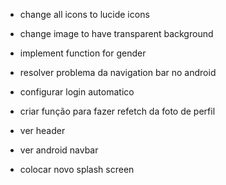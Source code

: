 - change all icons to lucide icons

- change image to have transparent background

- implement function for gender

- resolver problema da navigation bar no android

- configurar login automatico

- criar função para fazer refetch da foto de perfil

- ver header

- ver android navbar

- colocar novo splash screen
